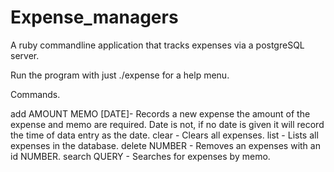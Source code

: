 # Expense_managers
A ruby commandline application that tracks expenses via a postgreSQL server.

Run the program with just ./expense for a help menu.

Commands.

add AMOUNT MEMO [DATE]- Records a new expense the amount of the expense and memo are required. Date is not, if no date is given it will record the time of data entry as the date.
clear - Clears all expenses.
list - Lists all expenses in the database.
delete NUMBER - Removes an expenses with an id NUMBER.
search QUERY - Searches for expenses by memo.
